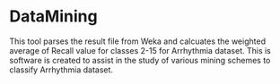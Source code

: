 # DataMining
This tool parses the result file from Weka and calcuates the weighted average of Recall value for classes 2-15 for Arrhythmia dataset. This is software is created to assist in the study of various mining schemes to classify Arrhythmia dataset.
